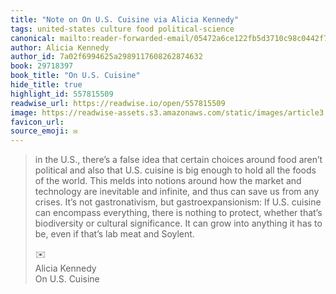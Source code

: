 ```yaml
---
title: "Note on On U.S. Cuisine via Alicia Kennedy"
tags: united-states culture food political-science
canonical: mailto:reader-forwarded-email/05472a6ce122fb5d3710c98c0442f720
author: Alicia Kennedy
author_id: 7a02f6994625a2989117608262874632
book: 29718397
book_title: "On U.S. Cuisine"
hide_title: true
highlight_id: 557815509
readwise_url: https://readwise.io/open/557815509
image: https://readwise-assets.s3.amazonaws.com/static/images/article3.5c705a01b476.png
favicon_url: 
source_emoji: ✉️
---
```


> in the U.S., there’s a false idea that certain choices around food aren’t political and also that U.S. cuisine is big enough to hold all the foods of the world. This melds into notions around how the market and technology are inevitable and infinite, and thus can save us from any crises. It’s not gastronativism, but gastroexpansionism: If U.S. cuisine can encompass everything, there is nothing to protect, whether that’s biodiversity or cultural significance. It can grow into anything it has to be, even if that’s lab meat and Soylent.
> <div class="quoteback-footer"><div class="quoteback-avatar"><span class="mini-emoji"> ✉️</span></div><div class="quoteback-metadata"><div class="metadata-inner"><span style="display:none">FROM:</span><div aria-label="Alicia Kennedy" class="quoteback-author"> Alicia Kennedy</div><div aria-label="On U.S. Cuisine" class="quoteback-title"> On U.S. Cuisine</div></div></div></div>